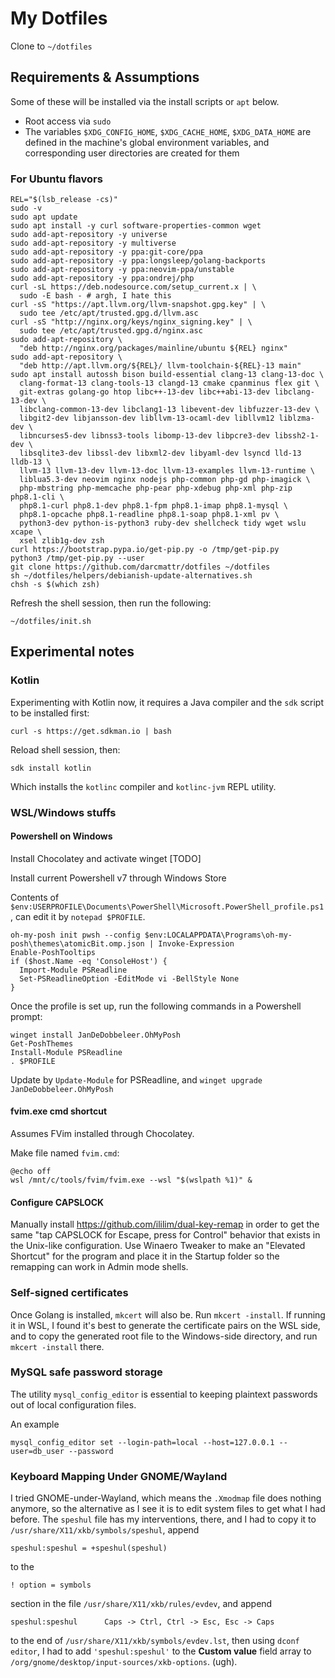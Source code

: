 # My Dotfiles

Clone to `~/dotfiles`

## Requirements & Assumptions

Some of these will be installed via the install scripts or `apt` below.

* Root access via `sudo`
* The variables `$XDG_CONFIG_HOME`, `$XDG_CACHE_HOME`, `$XDG_DATA_HOME` are
    defined in the machine's global environment variables, and corresponding
    user directories are created for them

### For Ubuntu flavors

    REL="$(lsb_release -cs)"
    sudo -v
    sudo apt update
    sudo apt install -y curl software-properties-common wget
    sudo add-apt-repository -y universe
    sudo add-apt-repository -y multiverse
    sudo add-apt-repository -y ppa:git-core/ppa
    sudo add-apt-repository -y ppa:longsleep/golang-backports
    sudo add-apt-repository -y ppa:neovim-ppa/unstable
    sudo add-apt-repository -y ppa:ondrej/php
    curl -sL https://deb.nodesource.com/setup_current.x | \
      sudo -E bash - # argh, I hate this
    curl -sS "https://apt.llvm.org/llvm-snapshot.gpg.key" | \
      sudo tee /etc/apt/trusted.gpg.d/llvm.asc
    curl -sS "http://nginx.org/keys/nginx_signing.key" | \
      sudo tee /etc/apt/trusted.gpg.d/nginx.asc
    sudo add-apt-repository \
      "deb http://nginx.org/packages/mainline/ubuntu ${REL} nginx"
    sudo add-apt-repository \
      "deb http://apt.llvm.org/${REL}/ llvm-toolchain-${REL}-13 main"
    sudo apt install autossh bison build-essential clang-13 clang-13-doc \
      clang-format-13 clang-tools-13 clangd-13 cmake cpanminus flex git \
      git-extras golang-go htop libc++-13-dev libc++abi-13-dev libclang-13-dev \
      libclang-common-13-dev libclang1-13 libevent-dev libfuzzer-13-dev \
      libgit2-dev libjansson-dev libllvm-13-ocaml-dev libllvm12 liblzma-dev \
      libncurses5-dev libnss3-tools libomp-13-dev libpcre3-dev libssh2-1-dev \
      libsqlite3-dev libssl-dev libxml2-dev libyaml-dev lsyncd lld-13 lldb-13 \
      llvm-13 llvm-13-dev llvm-13-doc llvm-13-examples llvm-13-runtime \
      liblua5.3-dev neovim nginx nodejs php-common php-gd php-imagick \
      php-mbstring php-memcache php-pear php-xdebug php-xml php-zip php8.1-cli \
      php8.1-curl php8.1-dev php8.1-fpm php8.1-imap php8.1-mysql \
      php8.1-opcache php8.1-readline php8.1-soap php8.1-xml pv \ 
      python3-dev python-is-python3 ruby-dev shellcheck tidy wget wslu xcape \ 
      xsel zlib1g-dev zsh
    curl https://bootstrap.pypa.io/get-pip.py -o /tmp/get-pip.py
    python3 /tmp/get-pip.py --user
    git clone https://github.com/darcmattr/dotfiles ~/dotfiles
    sh ~/dotfiles/helpers/debianish-update-alternatives.sh
    chsh -s $(which zsh)

Refresh the shell session, then run the following:

    ~/dotfiles/init.sh

## Experimental notes

### Kotlin

Experimenting with Kotlin now, it requires a Java compiler and the `sdk` script
to be installed first:

    curl -s https://get.sdkman.io | bash

Reload shell session, then:

    sdk install kotlin

Which installs the `kotlinc` compiler and `kotlinc-jvm` REPL utility.

### WSL/Windows stuffs

#### Powershell on Windows

Install Chocolatey and activate winget [TODO]

Install current Powershell v7 through Windows Store

Contents of `$env:USERPROFILE\Documents\PowerShell\Microsoft.PowerShell_profile.ps1`, can edit it by `notepad $PROFILE`.

```
oh-my-posh init pwsh --config $env:LOCALAPPDATA\Programs\oh-my-posh\themes\atomicBit.omp.json | Invoke-Expression
Enable-PoshTooltips
if ($host.Name -eq 'ConsoleHost') {
  Import-Module PSReadline 
  Set-PSReadlineOption -EditMode vi -BellStyle None
}
```
Once the profile is set up, run the following commands in a Powershell prompt:

```
winget install JanDeDobbeleer.OhMyPosh
Get-PoshThemes
Install-Module PSReadline
. $PROFILE
```

Update by `Update-Module` for PSReadline, and
`winget upgrade JanDeDobbeleer.OhMyPosh`

#### fvim.exe cmd shortcut

Assumes FVim installed through Chocolatey.

Make file named `fvim.cmd`:

```
@echo off
wsl /mnt/c/tools/fvim/fvim.exe --wsl "$(wslpath %1)" &
```

#### Configure CAPSLOCK

Manually install https://github.com/ililim/dual-key-remap in order to get the
same "tap CAPSLOCK for Escape, press for Control" behavior that exists in the
Unix-like configuration. Use Winaero Tweaker to make an "Elevated Shortcut" for
the program and place it in the Startup folder so the remapping can work in
Admin mode shells. 

### Self-signed certificates

Once Golang is installed, `mkcert` will also be. Run `mkcert -install`. If
running it in WSL, I found it's best to generate the certificate pairs on the
WSL side, and to copy the generated root file to the Windows-side directory, and
run `mkcert -install` there.

### MySQL safe password storage

The utility `mysql_config_editor` is essential to keeping plaintext passwords
out of local configuration files.

An example

    mysql_config_editor set --login-path=local --host=127.0.0.1 --user=db_user --password

### Keyboard Mapping Under GNOME/Wayland

I tried GNOME-under-Wayland, which means the `.Xmodmap` file does nothing
anymore, so the alternative as I see it is to edit system files to get what
I had before. The `speshul` file has my interventions, there, and I had to copy
it to `/usr/share/X11/xkb/symbols/speshul`, append

    speshul:speshul = +speshul(speshul)

to the

    ! option = symbols

section in the file `/usr/share/X11/xkb/rules/evdev`, and append

    speshul:speshul      Caps -> Ctrl, Ctrl -> Esc, Esc -> Caps

to the end of `/usr/share/X11/xkb/symbols/evdev.lst`, then using `dconf editor`,
I had to add `'speshul:speshul'` to the **Custom value** field array to
`/org/gnome/desktop/input-sources/xkb-options`. (ugh).
